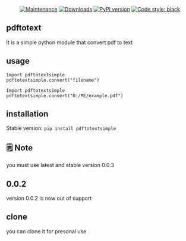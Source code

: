 <p align="center"><a href="https://GitHub.com/Tech-with-anmol/pdftotextsimple/graphs/commit-activity"><img src="https://img.shields.io/badge/Maintained%3F-yes-green.svg" alt="Maintenance"></a>
<a href="https://pepy.tech/project/pdftotextsimple"><img src="https://static.pepy.tech/personalized-badge/pdftotextsimple?period=total&amp;units=international_system&amp;left_color=orange&amp;right_color=brightgreen&amp;left_text=Downloads" alt="Downloads"></a>
<a href="https://pypi.python.org/pypi/pdftotextsimple/"><img src="https://badge.fury.io/py/pdftotextsimple.svg" alt="PyPI version"></a>
<a href="https://github.com/psf/black"><img alt="Code style: black" src="https://img.shields.io/badge/code%20style-black-000000.svg"></a>


## pdftotext
It is a simple python module that convert pdf to text
## usage
```
Import pdftotextsimple
pdftotextsimple.convert("filename")
```
```
Import pdftotextsimple
pdftotextsimple.convert("D:/ME/example.pdf")
```
## installation 
Stable version: `pip install pdftotextsimple`
## 🗒 Note
you must use latest and stable version 0.0.3 
## 0.0.2
version 0.0.2 is now out of support
## clone
you can clone it for presonal use 
